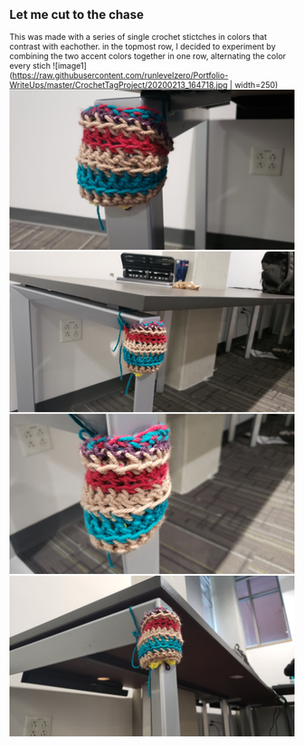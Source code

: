 ## Let me cut to the chase
This was made with a series of single crochet stictches in colors that contrast with eachother.
in the topmost row, I decided to experiment by combining the two accent colors together in one row, alternating the color every stich
![image1](https://raw.githubusercontent.com/runlevelzero/Portfolio-WriteUps/master/CrochetTagProject/20200213_164718.jpg | width=250)
![image2](https://raw.githubusercontent.com/runlevelzero/Portfolio-WriteUps/master/CrochetTagProject/20200213_164721.jpg)
![image3](https://raw.githubusercontent.com/runlevelzero/Portfolio-WriteUps/master/CrochetTagProject/20200213_164729.jpg)
![image4](https://raw.githubusercontent.com/runlevelzero/Portfolio-WriteUps/master/CrochetTagProject/20200213_164741.jpg)
![image5](https://raw.githubusercontent.com/runlevelzero/Portfolio-WriteUps/master/CrochetTagProject/20200213_164746.jpg)


